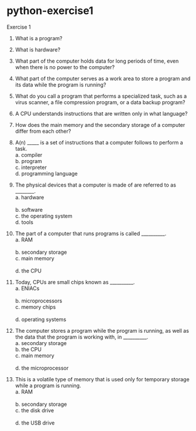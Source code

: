 # python-exercise1

Exercise 1

1.	What is a program?</br>
2.	What is hardware?</br>
3.	What part of the computer holds data for long periods of time, even when there is no power to the computer?</br>
4.	What part of the computer serves as a work area to store a program and its data while the program is running?</br>
5.	What do you call a program that performs a specialized task, such as a virus scanner, a file compression program, or a data backup program?</br>
6.	A CPU understands instructions that are written only in what language?</br>
7.	How does the main memory and the secondary storage of a computer differ from each other?</br>


8. A(n) _____ is a set of instructions that a computer follows to perform a task. </br>
a. compiler  </br>
b. program </br>
c. interpreter </br>
d. programming language </br>
9. The physical devices that a computer is made of are referred to as ________. </br>
a. hardware 	 </br>		
b. software </br>
c. the operating system 		 </br>
d. tools </br>
10. The part of a computer that runs programs is called __________. </br>
a. RAM	  </br>			
b. secondary storage </br>
c. main memory 	 </br>		
d. the CPU </br>
11. Today, CPUs are small chips known as __________. </br>
a. ENIACs 	 </br>		
b. microprocessors </br>
c. memory chips  </br>		
d. operating systems </br>
12. The computer stores a program while the program is running, as well as the data that the program is working with, in __________. </br>
a. secondary storage  </br>	
b. the CPU </br>
c. main memory 	 </br>		
d. the microprocessor </br>
13. This is a volatile type of memory that is used only for temporary storage while a program is running. </br>
a. RAM 		 </br>		
b. secondary storage </br>
c. the disk drive 	 </br>		
d. the USB drive</br>
